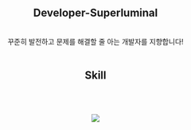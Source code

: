 <div align='center'>
<h2>Developer-Superluminal</h2>
<br/>
꾸준히 발전하고 문제를 해결할 줄 아는 개발자를 지향합니다!
<br/><br/>
<h2>Skill</h2>
<br/><br/>
<p align="center">
  <a href="https://skillicons.dev">
    <img src="https://skillicons.dev/icons?i=html,js,react,redux,git,py,vscode,ai" />
  </a>
</p>
  </div>
